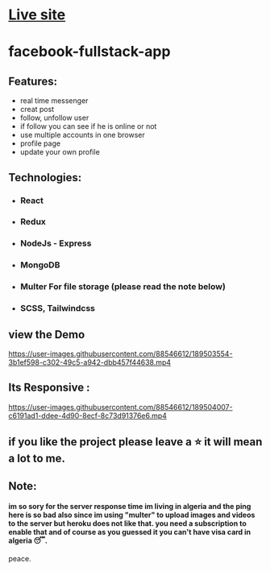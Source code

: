 
# [Live site](https://facebook-clone-oussama.netlify.app)

# facebook-fullstack-app
## Features:
- real time messenger
- creat post
- follow, unfollow user
- if follow you can see if he is online or not
- use multiple accounts in one browser
- profile page
- update your own profile
## Technologies:
- ### React
- ### Redux
- ### NodeJs - Express
- ### MongoDB
- ### Multer For file storage (please read the note below)
- ### SCSS, Tailwindcss
 
## view the Demo
https://user-images.githubusercontent.com/88546612/189503554-3b1ef598-c302-49c5-a942-dbb457f44638.mp4

## Its Responsive :
https://user-images.githubusercontent.com/88546612/189504007-c6191ad1-ddee-4d90-8ecf-8c73d91376e6.mp4



## if you like the project please leave a ⭐ it will mean a lot to me. 


## Note:
#### im so sory for the server response time im living in algeria and the ping here is so bad also since im using "multer" to upload images and videos to the server but heroku does not like that. you need a subscription to enable that and of course as you guessed it you can't have visa card in algeria 😴.

peace.
